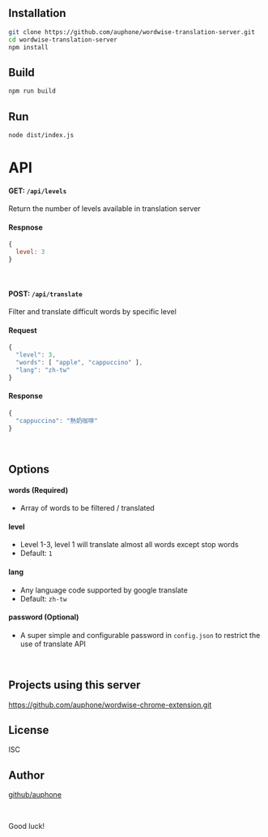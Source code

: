 ## Installation
```sh
git clone https://github.com/auphone/wordwise-translation-server.git
cd wordwise-translation-server
npm install
```

## Build
```sh
npm run build
```

## Run
```sh
node dist/index.js
```

# API
#### GET: `/api/levels`
Return the number of levels available in translation server

#### Respnose
```js
{
  level: 3 
}
```

<br>

#### POST: `/api/translate`
Filter and translate difficult words by specific level
#### Request
```js
{
  "level": 3,
  "words": [ "apple", "cappuccino" ],
  "lang": "zh-tw"
}
```

#### Response
```js
{
  "cappuccino": "熱奶咖啡"
}
```

<br>

## Options
#### words (Required)
- Array of words to be filtered / translated

#### level
- Level 1-3, level 1 will translate almost all words except stop words
- Default: `1`

#### lang
- Any language code supported by google translate
- Default: `zh-tw`

#### password (Optional)
- A super simple and configurable password in `config.json` to restrict the use of translate API

<br>

## Projects using this server
https://github.com/auphone/wordwise-chrome-extension.git

## License
ISC

## Author
[github/auphone](https://github.com/auphone)

<br>

Good luck!
